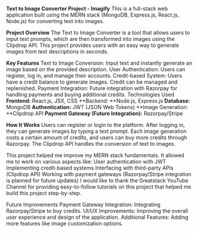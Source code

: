 **Text to Image Converter Project - Imagify**
This is a full-stack web application built using the MERN stack (MongoDB, Express.js, React.js, Node.js) for converting text into images.

**Project Overview**
The Text to Image Converter is a tool that allows users to input text prompts, which are then transformed into images using the Clipdrop API. This project provides users with an easy way to generate images from text descriptions in seconds.

**Key Features**
Text to Image Conversion: Input text and instantly generate an image based on the provided description.
User Authentication: Users can register, log in, and manage their accounts.
Credit-based System: Users have a credit balance to generate images. Credit can be managed and replenished.
Payment Integration: Future integration with Razorpay for handling payments and buying additional credits.
Technologies Used
**Frontend:** React.js, JSX, CSS
**Backend: **Node.js, Express.js
**Database:** MongoDB
**Authentication:** JWT (JSON Web Tokens)
**Image Generation: **Clipdrop API
**Payment Gateway (Future Integration):** Razorpay/Stripe

**How It Works**
Users can register or login to the platform.
After logging in, they can generate images by typing a text prompt.
Each image generation costs a certain amount of credits, and users can buy more credits through Razorpay.
The Clipdrop API handles the conversion of text to images.
 


This project helped me improve my MERN stack fundamentals. It allowed me to work on various aspects like:
User authentication with JWT
Implementing credit-based systems
Interfacing with third-party APIs (Clipdrop API)
Working with payment gateways (Razorpay/Stripe integration is planned for future updates)
I would like to thank the Greatstack YouTube Channel for providing easy-to-follow tutorials on this project that helped me build this project step-by-step.

Future Improvements
Payment Gateway Integration: Integrating Razorpay/Stripe to buy credits.
UI/UX Improvements: Improving the overall user experience and design of the application.
Additional Features: Adding more features like image customization options.
